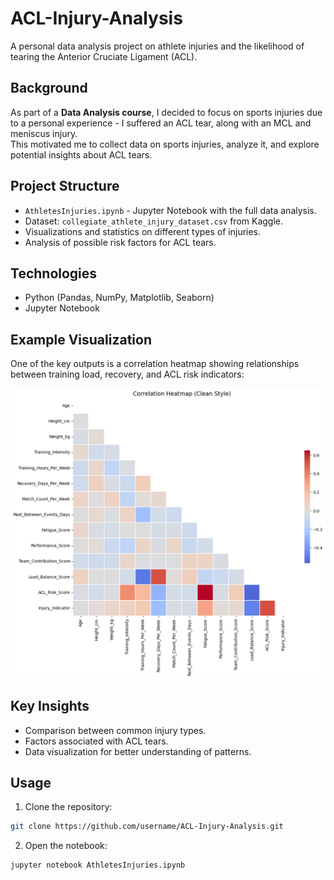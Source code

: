 # ACL-Injury-Analysis

A personal data analysis project on athlete injuries and the likelihood of tearing the Anterior Cruciate Ligament (ACL).

## Background
As part of a **Data Analysis course**, I decided to focus on sports injuries due to a personal experience - I suffered an ACL tear, along with an MCL and meniscus injury.  
This motivated me to collect data on sports injuries, analyze it, and explore potential insights about ACL tears.

## Project Structure
- `AthletesInjuries.ipynb` - Jupyter Notebook with the full data analysis.
- Dataset: `collegiate_athlete_injury_dataset.csv` from Kaggle.
- Visualizations and statistics on different types of injuries.
- Analysis of possible risk factors for ACL tears.

## Technologies
- Python (Pandas, NumPy, Matplotlib, Seaborn)
- Jupyter Notebook

## Example Visualization
One of the key outputs is a correlation heatmap showing relationships between training load, recovery, and ACL risk indicators:

![Correlation Heatmap](Correlation_Heatmap.png)

## Key Insights
- Comparison between common injury types.
- Factors associated with ACL tears.
- Data visualization for better understanding of patterns.

## Usage
1. Clone the repository:
```bash
git clone https://github.com/username/ACL-Injury-Analysis.git
```
 
 2. Open the notebook:
```bash
jupyter notebook AthletesInjuries.ipynb
```
